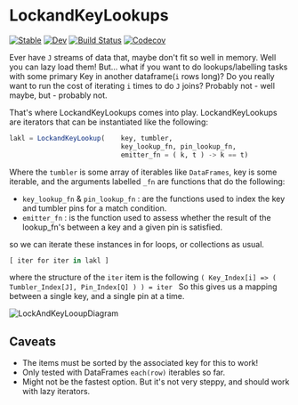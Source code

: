# LockandKeyLookups

[![Stable](https://img.shields.io/badge/docs-stable-blue.svg)](https://caseykneale.github.io/LockandKeyLookups.jl/stable)
[![Dev](https://img.shields.io/badge/docs-dev-blue.svg)](https://caseykneale.github.io/LockandKeyLookups.jl/dev)
[![Build Status](https://travis-ci.com/caseykneale/LockandKeyLookups.jl.svg?branch=master)](https://travis-ci.com/caseykneale/LockandKeyLookups.jl)
[![Codecov](https://codecov.io/gh/caseykneale/LockandKeyLookups.jl/branch/master/graph/badge.svg)](https://codecov.io/gh/caseykneale/LockandKeyLookups.jl)


Ever have `J` streams of data that, maybe don't fit so well in memory. Well you can lazy load them! But... what if you want to do lookups/labelling tasks with some primary Key in another dataframe(`i` rows long)? Do you really want to run the cost of iterating `i` times to do `J` joins? Probably not - well maybe, but - probably not.

That's where LockandKeyLookups comes into play. LockandKeyLookups are iterators that can be instantiated like the following:
```Julia
lakl = LockandKeyLookup(    key, tumbler,
                            key_lookup_fn, pin_lookup_fn,
                            emitter_fn = ( k, t ) -> k == t)
```

Where the `tumbler` is some array of iterables like `DataFrames`, key is some iterable, and the arguments labelled `_fn` are functions that do the following:
 - `key_lookup_fn` & `pin_lookup_fn` : are the functions used to index the key and tumbler pins for a match condition.
 - `emitter_fn` : is the function used to assess whether the result of the lookup_fn's between a key and a given pin is satisfied.

so we can iterate these instances in for loops, or collections as usual.
```Julia
[ iter for iter in lakl ]
```
where the structure of the `iter` item is the following `( Key_Index[i] => (  Tumbler_Index[J], Pin_Index[Q] ) ) = iter `
So this gives us a mapping between a single key, and a single pin at a time.

![LockAndKeyLooupDiagram](https://github.com/caseykneale/LockandKeyLookups.jl/tree/master/Images/locknkey.png)

## Caveats
 - The items must be sorted by the associated key for this to work!
 - Only tested with DataFrames `each(row)` iterables so far.
 - Might not be the fastest option. But it's not very steppy, and should work with lazy iterators.

